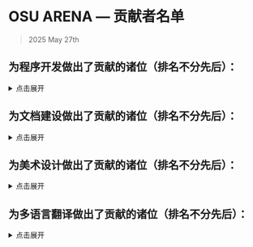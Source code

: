# OSU ARENA — 贡献者名单

> 2025 May 27th

## 为程序开发做出了贡献的诸位（排名不分先后）：

<details>
<summary>点击展开</summary>

  - 

</details>

## 为文档建设做出了贡献的诸位（排名不分先后）：

<details>
<summary>点击展开</summary>

  - 

</details>

## 为美术设计做出了贡献的诸位（排名不分先后）：

<details>
<summary>点击展开</summary>

  - 

</details>

## 为多语言翻译做出了贡献的诸位（排名不分先后）：

<details>
<summary>点击展开</summary>

  - 

</details>
